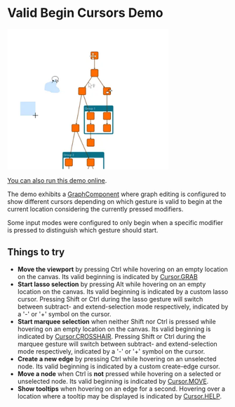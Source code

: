 <!--
 //////////////////////////////////////////////////////////////////////////////
 // @license
 // This file is part of yFiles for HTML.
 // Use is subject to license terms.
 //
 // Copyright (c) by yWorks GmbH, Vor dem Kreuzberg 28,
 // 72070 Tuebingen, Germany. All rights reserved.
 //
 //////////////////////////////////////////////////////////////////////////////
-->
# Valid Begin Cursors Demo

<img src="../../../doc/demo-thumbnails/valid-begin-cursors.webp" alt="demo-thumbnail" height="320"/>

[You can also run this demo online](https://www.yworks.com/demos/input/valid-begin-cursors/).

The demo exhibits a [GraphComponent](https://docs.yworks.com/yfileshtml/#/api/GraphComponent) where graph editing is configured to show different cursors depending on which gesture is valid to begin at the current location considering the currently pressed modifiers.

Some input modes were configured to only begin when a specific modifier is pressed to distinguish which gesture should start.

## Things to try

- **Move the viewport** by pressing Ctrl while hovering on an empty location on the canvas. Its valid beginning is indicated by [Cursor.GRAB](https://docs.yworks.com/yfileshtml/#/api/Cursor#GRAB)
- **Start lasso selection** by pressing Alt while hovering on an empty location on the canvas. Its valid beginning is indicated by a custom lasso cursor. Pressing Shift or Ctrl during the lasso gesture will switch between subtract- and extend-selection mode respectively, indicated by a '-' or '+' symbol on the cursor.
- **Start marquee selection** when neither Shift nor Ctrl is pressed while hovering on an empty location on the canvas. Its valid beginning is indicated by [Cursor.CROSSHAIR](https://docs.yworks.com/yfileshtml/#/api/Cursor#CROSSHAIR). Pressing Shift or Ctrl during the marquee gesture will switch between subtract- and extend-selection mode respectively, indicated by a '-' or '+' symbol on the cursor.
- **Create a new edge** by pressing Ctrl while hovering on an unselected node. Its valid beginning is indicated by a custom create-edge cursor.
- **Move a node** when Ctrl is **not** pressed while hovering on a selected or unselected node. Its valid beginning is indicated by [Cursor.MOVE](https://docs.yworks.com/yfileshtml/#/api/Cursor#MOVE).
- **Show tooltips** when hovering on an edge for a second. Hovering over a location where a tooltip may be displayed is indicated by [Cursor.HELP](https://docs.yworks.com/yfileshtml/#/api/Cursor#HELP).
